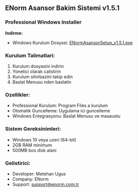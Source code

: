 ﻿## ENorm Asansor Bakim Sistemi v1.5.1

### Professional Windows Installer

**Indirme:**
- Windows Kurulum Dosyasi: [ENormAsansorSetup_v1.5.1.exe](https://github.com/metehan-ugus/ENorm-Release/releases/latest/download/ENormAsansorSetup_v1.5.1.exe)

### Kurulum Talimatlari:
1. Kurulum dosyasini indirin
2. Yonetici olarak calistirin
3. Kurulum sihirbazini takip edin
4. Baslat Menusu nden baslatin

### Ozellikler:
- Professional Kurulum: Program Files a kurulum
- Otomatik Guncelleme: Uygulama ici guncelleme
- Windows Entegrasyonu: Baslat Menusu ve masaustu

### Sistem Gereksinimleri:
- Windows 10 veya uzeri (64-bit)
- 2GB RAM minimum
- 500MB bos disk alani

### Gelistirici:
- Developer: Metehan Ugus
- Company: ENorm
- Support: support@enorm.com.tr

